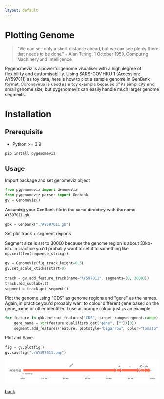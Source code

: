 ```yaml
---
layout: default
---
```


# Plotting Genome

> "We can see only a short distance ahead, but we can see plenty there that needs to be done." - Alan Turing. 1 October 1950, Computing Machinery and Intelligence

Pygenomeviz is a powerful genome visualiser with a high degree of flexibiliity and customisability. Using SARS-COV HKU 1 (Accession: AY597011) as toy data, here is how to plot a sample genome in GenBank format. Coronavirus is used as a toy example because of its simplicity and small genome size, but pygenomeviz can easily handle much larger genome segments.

# Installation

## Prerequisite 

* Python >= 3.9

```sh
pip install pygenomeviz
```
## Usage

Import package and set genomeviz object

```python
from pygenomeviz import GenomeViz
from pygenomeviz.parser import Genbank
gv = GenomeViz()
```

Assuming your GenBank file in the same directory with the name `AY597011.gb`.

```python
gbk = Genbank("./AY597011.gb")
```

Set plot track + segment regions

Segment size is set to 30000 because the genome region is about 30kb-ish. In practice you'd probably want to set it to something like `np.ceil(len(sequence_string))`.

```python
gv = GenomeViz(fig_track_height=0.5)
gv.set_scale_xticks(start=0)

track = gv.add_feature_track(name="AY597011", segments=(0, 30000))
track.add_sublabel()
segment = track.get_segment()
```

Plot the genome using "CDS" as genome regions and "gene" as the names. Again, in practice you'd probably want to colour different gene based on the gene_name or other identifier. I use an orange colour just as an example.

```python
for feature in gbk.extract_features("CDS", target_range=segment.range):
    gene_name = str(feature.qualifiers.get("gene", [""])[0])
    segment.add_features(feature, plotstyle="bigarrow", color="tomato", label_type="gene")
```

Plot and Save.

```python
fig = gv.plotfig()
gv.savefig("./AY597011.png")
```
![Example Output](../images/pygenomeviz/AY597011.png)

[back](../)